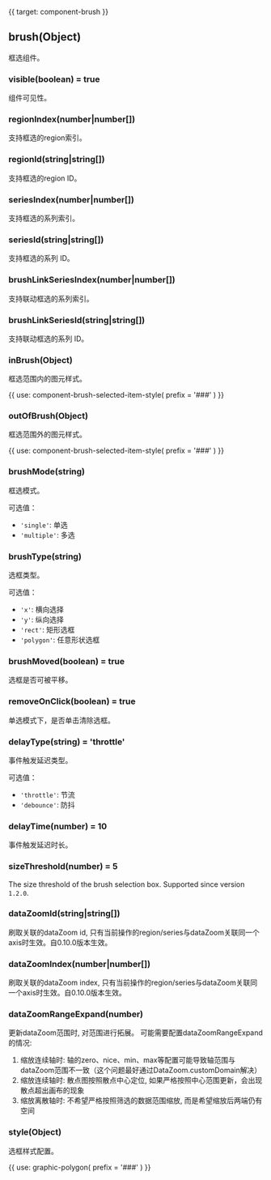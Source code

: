 {{ target: component-brush }}

## brush(Object)

框选组件。

### visible(boolean) = true

组件可见性。

### regionIndex(number|number[])

支持框选的region索引。

### regionId(string|string[])

支持框选的region ID。

### seriesIndex(number|number[])

支持框选的系列索引。

### seriesId(string|string[])

支持框选的系列 ID。

### brushLinkSeriesIndex(number|number[])

支持联动框选的系列索引。

### brushLinkSeriesId(string|string[])

支持联动框选的系列 ID。

### inBrush(Object)

框选范围内的图元样式。

{{ use: component-brush-selected-item-style(
  prefix = '###'
) }}

### outOfBrush(Object)

框选范围外的图元样式。

{{ use: component-brush-selected-item-style(
  prefix = '###'
) }}

### brushMode(string)

框选模式。

可选值：
- `'single'`: 单选
- `'multiple'`: 多选

### brushType(string)

选框类型。

可选值：
- `'x'`: 横向选择
- `'y'`: 纵向选择
- `'rect'`: 矩形选框
- `'polygon'`: 任意形状选框

### brushMoved(boolean) = true

选框是否可被平移。

### removeOnClick(boolean) = true

单选模式下，是否单击清除选框。

### delayType(string) = 'throttle'

事件触发延迟类型。

可选值：
- `'throttle'`: 节流
- `'debounce'`: 防抖

### delayTime(number) = 10

事件触发延迟时长。

### sizeThreshold(number) = 5

The size threshold of the brush selection box. Supported since version `1.2.0`.

### dataZoomId(string|string[])

刷取关联的dataZoom id, 只有当前操作的region/series与dataZoom关联同一个axis时生效。自0.10.0版本生效。

### dataZoomIndex(number|number[])

刷取关联的dataZoom index, 只有当前操作的region/series与dataZoom关联同一个axis时生效。自0.10.0版本生效。

### dataZoomRangeExpand(number)
更新dataZoom范围时, 对范围进行拓展。
可能需要配置dataZoomRangeExpand的情况:
1. 缩放连续轴时: 轴的zero、nice、min、max等配置可能导致轴范围与dataZoom范围不一致（这个问题最好通过DataZoom.customDomain解决）
2. 缩放连续轴时: 散点图按照散点中心定位, 如果严格按照中心范围更新，会出现散点超出画布的现象
3. 缩放离散轴时: 不希望严格按照筛选的数据范围缩放, 而是希望缩放后两端仍有空间

### style(Object)

选框样式配置。

{{ use: graphic-polygon(
  prefix = '###'
) }}







